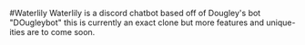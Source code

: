 #Waterlily
Waterlily is a discord chatbot based off of Dougley's bot "DOugleybot" this is currently an exact clone but more features and unique-ities are to come soon.
